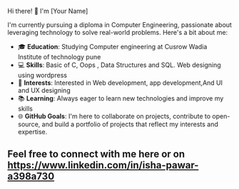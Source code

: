 Hi there! 👋 I'm [Your Name]

I'm currently pursuing a diploma in Computer Engineering, passionate about leveraging technology to solve real-world problems. Here's a bit about me:

- 🎓 **Education**: Studying Computer engineering  at Cusrow Wadia Institute of technology pune 
- 💻 **Skills**: Basic of C, Oops , Data Structures and SQL. Web designing using wordpress 
- 🌟 **Interests**: Interested in Web development, app development,And UI and UX designing 
- 📚 **Learning**: Always eager to learn new technologies and improve my skills
- 🌐 **GitHub Goals**: I'm here to collaborate on projects, contribute to open-source, and build a portfolio of projects that reflect my interests and expertise.

Feel free to connect with me here or on https://www.linkedin.com/in/isha-pawar-a398a730
---
